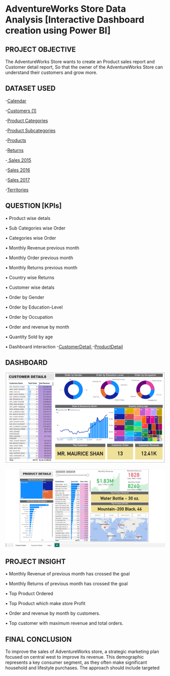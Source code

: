 # AdventureWorks Store Data Analysis [Interactive Dashboard creation using Power BI]


## PROJECT OBJECTIVE
The AdventureWorks Store wants to create an Product sales report and Customer detail report, So that the owner of the AdventureWorks Store can understand their customers and grow more.
## DATASET USED 
-<a href = "https://github.com/RichaGitHub1009/AW_Project/blob/main/AdventureWorks_Calendar.csv">Calendar </a> 

  -<a href = "https://github.com/RichaGitHub1009/AW_Project/blob/main/AdventureWorks_Customers%20(1).csv">Customers (1) </a>
  
  -<a href = "https://github.com/RichaGitHub1009/AW_Project/blob/main/AdventureWorks_Product_Categories.csv">Product Categories </a>
  
  -<a href = "https://github.com/RichaGitHub1009/AW_Project/blob/main/AdventureWorks_Product_Subcategories.csv">Product Subcategories </a>
  
  -<a href = "https://github.com/RichaGitHub1009/AW_Project/blob/main/AdventureWorks_Products.csv">Products </a>
  
  -<a href = "https://github.com/RichaGitHub1009/AW_Project/blob/main/AdventureWorks_Returns.csv">Returns </a>
  
  -<a href = "https://github.com/RichaGitHub1009/AW_Project/blob/main/AdventureWorks_Sales_2015.csv"> Sales 2015 </a>
  
  -<a href = "https://github.com/RichaGitHub1009/AW_Project/blob/main/AdventureWorks_Sales_2016.csv">Sales 2016 </a>
  
  -<a href = "https://github.com/RichaGitHub1009/AW_Project/blob/main/AdventureWorks_Sales_2017.csv">Sales 2017 </a>
  
  -<a href = "https://github.com/RichaGitHub1009/AW_Project/blob/main/AdventureWorks_Territories.csv">Territories </a>
  
## QUESTION [KPIs]
•	Product wise detals

•	Sub Categories wise Order 

•	Categories wise Order 

•	Monthly Revenue previous month

•	Monthly Order previous month

•	Monthly Returns previous month

•	Country wise Returns

•	Customer wise detals

•	Order by Gender

•	Order by Education-Level

•	Order by Occupation

•	Order and revenue by month

• Quantity Sold by age

•	Dashboard interaction -<a href = "https://github.com/RichaGitHub1009/AW_Project/blob/main/AW_CustomerDetail.png">CustomerDetail </a>
 -<a href = "https://github.com/RichaGitHub1009/AW_Project/blob/main/AW_ProductDetail.png">ProductDetail </a>

## DASHBOARD
![Customer Detail](https://raw.githubusercontent.com/RichaGitHub1009/AW_Project/refs/heads/main/AW_CustomerDetail.png)

![Product Detail](https://raw.githubusercontent.com/RichaGitHub1009/AW_Project/refs/heads/main/AW_ProductDetail.png)

## PROJECT INSIGHT
•	Monthly Revenue of previous month has crossed the goal 

•	Monthly Returns of previous month has crossed the goal 

•	Top Product Ordered

•	Top Product which make store Profit

•	Order and revenue by month by customers.

•	Top customer with maximum revenue and total orders.
## FINAL CONCLUSION
To improve the sales of AdventureWorks  store, a strategic marketing plan focused on central west to improve its revenue. This demographic represents a key consumer segment, as they often make significant household and lifestyle purchases. The approach should  include targeted 
